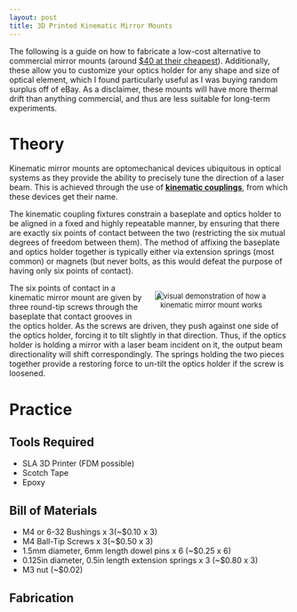 ```yaml
---
layout: post
title: 3D Printed Kinematic Mirror Mounts
---
```


The following is a guide on how to fabricate a low-cost alternative to commercial mirror mounts (around [$40 at their cheapest](https://www.thorlabs.com/thorproduct.cfm?partnumber=KM05)). Additionally, these allow you to customize your optics holder for any shape and size of optical element, which I found particularly useful as I was buying random surplus off of eBay. As a disclaimer, these mounts will have more thermal drift than anything commercial, and thus are less suitable for long-term experiments.

# Theory

Kinematic mirror mounts are optomechanical devices ubiquitous in optical systems as they provide the ability to precisely tune the direction of a laser beam. This is achieved through the use of [**kinematic couplings**](https://en.wikipedia.org/wiki/Kinematic_coupling), from which these devices get their name.

The kinematic coupling fixtures constrain a baseplate and optics holder to be aligned in a fixed and highly repeatable manner, by ensuring that there are exactly six points of contact between the two (restricting the six mutual degrees of freedom between them). The method of affixing the baseplate and optics holder together is typically either via extension springs (most common) or magnets (but never bolts, as this would defeat the purpose of having only six points of contact).

<figure style="float: right; margin-left: 20px; width:40%; height:auto;">
<img src="{{site.url}}/static/projects/mot/kinematics.gif"/>
     <figcaption style="text-align:center; font-size: 13px; margin-top:-15px;">A visual demonstration of how a kinematic mirror mount works</figcaption>
</figure>

The six points of contact in a kinematic mirror mount are given by three round-tip screws through the baseplate that contact grooves in the optics holder. As the screws are driven, they push against one side of the optics holder, forcing it to tilt slightly in that direction. Thus, if the optics holder is holding a mirror with a laser beam incident on it, the output beam directionality will shift correspondingly. The springs holding the two pieces together provide a restoring force to un-tilt the optics holder if the screw is loosened.

# Practice

## Tools Required

* SLA 3D Printer (FDM possible)
* Scotch Tape
* Epoxy

## Bill of Materials

* M4 or 6-32 Bushings x 3(~$0.10 x 3)
* M4 Ball-Tip Screws x 3(~$0.50 x 3)
* 1.5mm diameter, 6mm length dowel pins x 6 (~$0.25 x 6)
* 0.125in diameter, 0.5in length extension springs x 3 (~$0.80 x 3)
* M3 nut (~$0.02)  

## Fabrication

